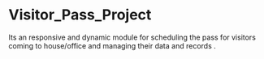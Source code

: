 # Visitor_Pass_Project
Its an responsive and dynamic module for scheduling the pass for visitors coming to house/office and managing their data and records .
